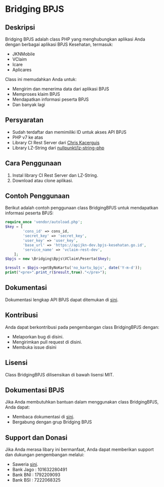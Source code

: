 # Bridging BPJS

## Deskripsi
Bridging BPJS adalah class PHP yang menghubungkan aplikasi Anda dengan berbagai aplikasi BPJS Kesehatan, termasuk:
- JKNMobile
- VClaim
- Icare
- Aplicares

Class ini memudahkan Anda untuk:
- Mengirim dan menerima data dari aplikasi BPJS
- Memproses klaim BPJS
- Mendapatkan informasi peserta BPJS
- Dan banyak lagi

## Persyaratan
- Sudah terdaftar dan memimiliki ID untuk akses API BPJS
- PHP v7 ke atas
- Library CI Rest Server dari [Chris Kacerguis](https://github.com/chriskacerguis/codeigniter-restserver)
- Library LZ-String dari [nullpunkt/lz-string-php](https://pieroxy.net/blog/pages/lz-string/index.html)

## Cara Penggunaan
1. Instal library CI Rest Server dan LZ-String.
2. Download atau clone aplikasi.

## Contoh Penggunaan
Berikut adalah contoh penggunaan class BridgingBPJS untuk mendapatkan informasi peserta BPJS:

```php
require_once 'vendor/autoload.php';
$key = [
        'cons_id' => cons_id,
        'secret_key' => 'secret_key',
        'user_key' => 'user_key',
        'base_url' => 'https://apijkn-dev.bpjs-kesehatan.go.id',
        'service_name' => 'vclaim-rest-dev',
    ];
$bpjs = new \Bridging\Bpjs\VClaim\Peserta($key);

$result = $bpjs->getByNoKartu('no_kartu_bpjs', date('Y-m-d'));
print("<pre>".print_r($result,true)."</pre>");
```

## Dokumentasi
Dokumentasi lengkap API BPJS dapat ditemukan di [sini](https://trustmark.bpjs-kesehatan.go.id/trust-mark/portal.html).

## Kontribusi
Anda dapat berkontribusi pada pengembangan class BridgingBPJS dengan:
- Melaporkan bug di disini.
- Mengirimkan pull request di disini.
- Membuka issue disini

## Lisensi
Class BridgingBPJS dilisensikan di bawah lisensi MIT.

## Dokumentasi BPJS
Jika Anda membutuhkan bantuan dalam menggunakan class BridgingBPJS, Anda dapat:
- Membaca dokumentasi di [sini](https://trustmark.bpjs-kesehatan.go.id/trust-mark/portal.html).
- Bergabung dengan grup Bridging BPJS

## Support dan Donasi
Jika Anda merasa libary ini bermanfaat, Anda dapat memberikan support dan dukungan pengembangan melalui:
- Saweria [sini](https://saweria.co/jodichandra).
- Bank Jago : 101632280491
- Bank BNI  : 1792209093
- Bank BSI  : 7222068325
